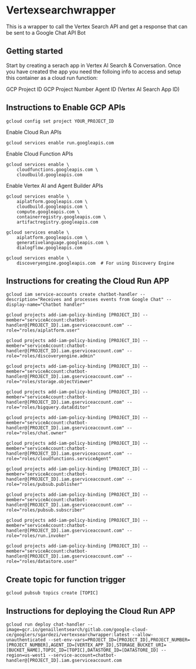 # Vertexsearchwrapper

This is a wrapper to call the Vertex Search API and get a response that can be sent to a Google Chat API Bot

## Getting started

Start by creating a serach app in Vertex AI Search & Conversation. Once you have created the app you need the folloing
info to access and setup this container as a cloud run function:

GCP Project ID
GCP Project Number
Agent ID (Vertex AI Search App ID)


## Instructions to Enable GCP APIs

```
gcloud config set project YOUR_PROJECT_ID
```

Enable Cloud Run APIs
```
gcloud services enable run.googleapis.com
```

Enable Cloud Function APIs
```
gcloud services enable \
    cloudfunctions.googleapis.com \
    cloudbuild.googleapis.com
```


Enable Vertex AI and Agent Builder APIs
```
gcloud services enable \
    aiplatform.googleapis.com \
    cloudbuild.googleapis.com \
    compute.googleapis.com \
    containerregistry.googleapis.com \
    artifactregistry.googleapis.com
```

```
gcloud services enable \
    aiplatform.googleapis.com \
    generativelanguage.googleapis.com \
    dialogflow.googleapis.com  
```

```
gcloud services enable \
    discoveryengine.googleapis.com  # For using Discovery Engine
```



## Instructions for creating the Cloud Run APP
```
gcloud iam service-accounts create chatbot-handler --description="Receives and processes events from Google Chat" --display-name="Chatbot handler"
```
```
gcloud projects add-iam-policy-binding [PROJECT_ID] --member="serviceAccount:chatbot-handler@[PROJECT_ID].iam.gserviceaccount.com" --role="roles/aiplatform.user"

gcloud projects add-iam-policy-binding [PROJECT_ID] --member="serviceAccount:chatbot-handler@[PROJECT_ID].iam.gserviceaccount.com" --role="roles/discoveryengine.admin"

gcloud projects add-iam-policy-binding [PROJECT_ID] --member="serviceAccount:chatbot-handler@[PROJECT_ID].iam.gserviceaccount.com" --role="roles/storage.objectViewer"

gcloud projects add-iam-policy-binding [PROJECT_ID] --member="serviceAccount:chatbot-handler@[PROJECT_ID].iam.gserviceaccount.com" --role="roles/bigquery.dataEditor"

gcloud projects add-iam-policy-binding [PROJECT_ID] --member="serviceAccount:chatbot-handler@[PROJECT_ID].iam.gserviceaccount.com" --role="roles/chat.owner"

gcloud projects add-iam-policy-binding [PROJECT_ID] --member="serviceAccount:chatbot-handler@[PROJECT_ID].iam.gserviceaccount.com" --role="roles/cloudfunctions.serviceAgent"

gcloud projects add-iam-policy-binding [PROJECT_ID] --member="serviceAccount:chatbot-handler@[PROJECT_ID].iam.gserviceaccount.com" --role="roles/pubsub.publisher"

gcloud projects add-iam-policy-binding [PROJECT_ID] --member="serviceAccount:chatbot-handler@[PROJECT_ID].iam.gserviceaccount.com" --role="roles/pubsub.subscriber"

gcloud projects add-iam-policy-binding [PROJECT_ID] --member="serviceAccount:chatbot-handler@[PROJECT_ID].iam.gserviceaccount.com" --role="roles/run.invoker"

gcloud projects add-iam-policy-binding [PROJECT_ID] --member="serviceAccount:chatbot-handler@[PROJECT_ID].iam.gserviceaccount.com" --role="roles/datastore.user"
```

## Create topic for function trigger
```
gcloud pubsub topics create [TOPIC]
```

## Instructions for deploying the Cloud Run APP
```
gcloud run deploy chat-handler --image=gcr.io/genaillentsearch/gitlab.com/google-cloud-ce/googlers/sgardezi/vertexsearchwrapper:latest --allow-unauthenticated --set-env-vars=PROJECT_ID=[PROJECT_ID],PROJECT_NUMBER=[PROJECT_NUMBER],AGENT_ID=[VERTEX_APP_ID],STORAGE_BUCKET_URI=[BUCKET_NAME],TOPIC_ID=[TOPIC],DATASTORE_ID=[DATASTORE_ID] --region=us-west1 --service-account=chatbot-handler@[PROJECT_ID].iam.gserviceaccount.com
```

